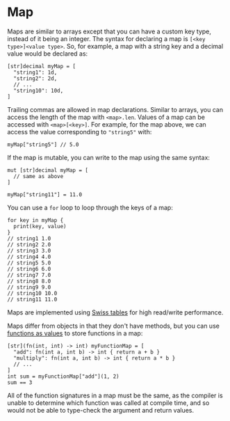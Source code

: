 # Map

Maps are similar to arrays except that you can have a custom key type, instead of it being an integer. The syntax for declaring a map is `[<key type>]<value type>`. So, for example, a map with a string key and a decimal value would be declared as:

```nc
[str]decimal myMap = [
  "string1": 1d,
  "string2": 2d,
  // ...
  "string10": 10d,
]
```

Trailing commas are allowed in map declarations. Similar to arrays, you can access the length of the map with `<map>.len`. Values of a map can be accessed with `<map>[<key>]`. For example, for the map above, we can access the value corresponding to `"string5"` with:

```nc
myMap["string5"] // 5.0
```

If the map is mutable, you can write to the map using the same syntax:

```nc
mut [str]decimal myMap = [
  // same as above
]

myMap["string11"] = 11.0
```

You can use a `for` loop to loop through the keys of a map:

```nc
for key in myMap {
  print(key, value)
}
// string1 1.0
// string2 2.0
// string3 3.0
// string4 4.0
// string5 5.0
// string6 6.0
// string7 7.0
// string8 8.0
// string9 9.0
// string10 10.0
// string11 11.0
```

Maps are implemented using [Swiss tables](https://abseil.io/about/design/swisstables) for high read/write performance.

Maps differ from objects in that they don't have methods, but you can use [functions as values](../functions/functions-as-values) to store functions in a map:

```nc
[str](fn(int, int) -> int) myFunctionMap = [
  "add": fn(int a, int b) -> int { return a + b }
  "multiply": fn(int a, int b) -> int { return a * b }
  // ...
]
int sum = myFunctionMap["add"](1, 2)
sum == 3
```

All of the function signatures in a map must be the same, as the compiler is unable to determine which function was called at compile time, and so would not be able to type-check the argument and return values.
